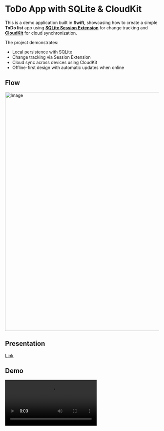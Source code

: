 # ToDo App with SQLite & CloudKit
This is a demo application built in **Swift**, showcasing how to create a simple **ToDo list** app using [**SQLite Session Extension**](https://www.sqlite.org/sessionintro.html) for change tracking and [**CloudKit**](https://developer.apple.com/icloud/cloudkit/) for cloud synchronization.  

The project demonstrates:
- Local persistence with SQLite  
- Change tracking via Session Extension  
- Cloud sync across devices using CloudKit  
- Offline-first design with automatic updates when online  

## Flow
<img width="3470" height="781" alt="Image" src="https://github.com/user-attachments/assets/3c2dcd44-6e67-487a-b62c-518b2ea657e0" />

## Presentation
[Link](https://www.figma.com/proto/v16BS7ICMsSulnyHA36yCO/C5---CloudKit---SQLite?node-id=1-16&t=7MzIFW2dPNcLe4kS-0&scaling=scale-down&content-scaling=fixed&page-id=0%3A1)

## Demo
<video src="https://github.com/user-attachments/assets/9637bfe8-4b41-43c0-b1a4-3706e6e51b07">
